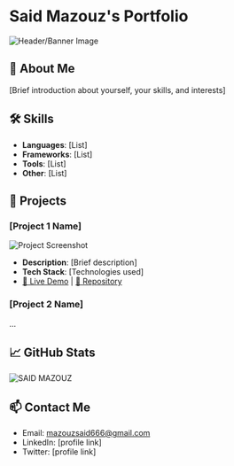 # Said Mazouz's Portfolio

![Header/Banner Image](file:///C:/Users/ASUS/Downloads/cover%20black.png)

## 👋 About Me
[Brief introduction about yourself, your skills, and interests]

## 🛠️ Skills
- **Languages**: [List]
- **Frameworks**: [List]
- **Tools**: [List]
- **Other**: [List]

## 🚀 Projects

### [Project 1 Name]
![Project Screenshot](link-to-image)
- **Description**: [Brief description]
- **Tech Stack**: [Technologies used]
- [🔗 Live Demo](link) | [📁 Repository](link)

### [Project 2 Name]
...

## 📈 GitHub Stats
![SAID MAZOUZ](https://github-readme-stats.vercel.app/api?username=GostSaaid&show_icons=true&theme=radical)

## 📫 Contact Me
- Email: mazouzsaid666@gmail.com
- LinkedIn: [profile link]
- Twitter: [profile link]
